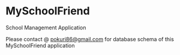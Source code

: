 # MySchoolFriend
School Management Application

Please contact @ pokuri86@gmail.com for database schema of this MySchoolFriend application
